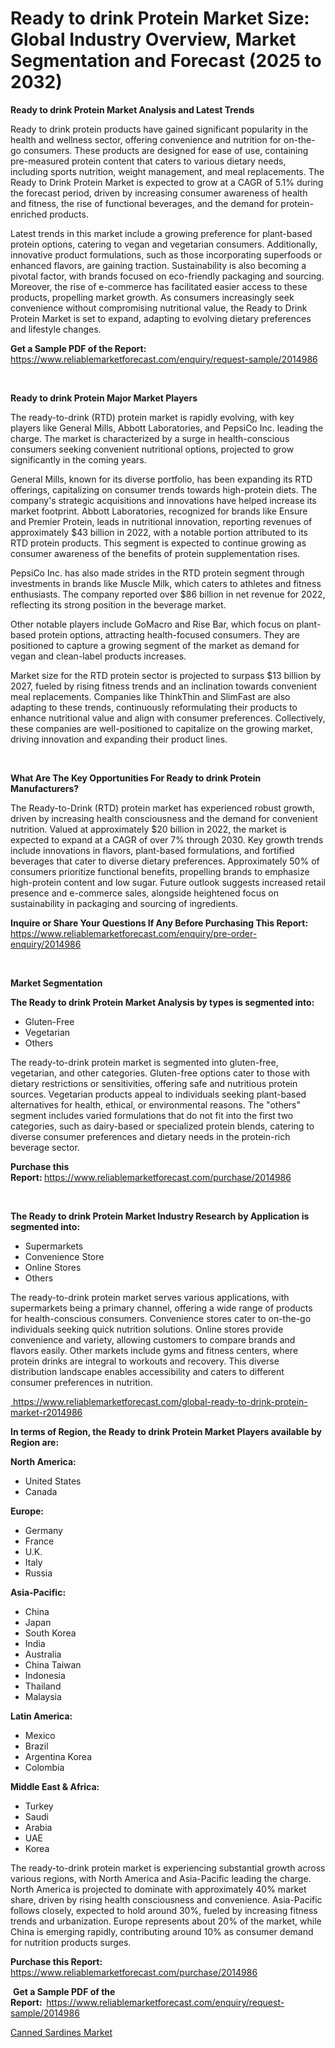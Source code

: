 <p><h1>Ready to drink Protein Market Size: Global Industry Overview, Market Segmentation and Forecast (2025 to 2032)</h1></p><p><strong>Ready to drink Protein Market Analysis and Latest Trends</strong></p>
<p><p>Ready to drink protein products have gained significant popularity in the health and wellness sector, offering convenience and nutrition for on-the-go consumers. These products are designed for ease of use, containing pre-measured protein content that caters to various dietary needs, including sports nutrition, weight management, and meal replacements. The Ready to Drink Protein Market is expected to grow at a CAGR of 5.1% during the forecast period, driven by increasing consumer awareness of health and fitness, the rise of functional beverages, and the demand for protein-enriched products.</p><p>Latest trends in this market include a growing preference for plant-based protein options, catering to vegan and vegetarian consumers. Additionally, innovative product formulations, such as those incorporating superfoods or enhanced flavors, are gaining traction. Sustainability is also becoming a pivotal factor, with brands focused on eco-friendly packaging and sourcing. Moreover, the rise of e-commerce has facilitated easier access to these products, propelling market growth. As consumers increasingly seek convenience without compromising nutritional value, the Ready to Drink Protein Market is set to expand, adapting to evolving dietary preferences and lifestyle changes.</p></p>
<p><strong>Get a Sample PDF of the Report:&nbsp;</strong> <a href="https://www.reliablemarketforecast.com/enquiry/request-sample/2014986?utm_campaign=1906&utm_medium=2&utm_source=Github&utm_content=ia&utm_term=14022025&utm_id=ready-to-drink-protein">https://www.reliablemarketforecast.com/enquiry/request-sample/2014986</a></p>
<p>&nbsp;</p>
<p><strong>Ready to drink Protein Major Market Players</strong></p>
<p><p>The ready-to-drink (RTD) protein market is rapidly evolving, with key players like General Mills, Abbott Laboratories, and PepsiCo Inc. leading the charge. The market is characterized by a surge in health-conscious consumers seeking convenient nutritional options, projected to grow significantly in the coming years.</p><p>General Mills, known for its diverse portfolio, has been expanding its RTD offerings, capitalizing on consumer trends towards high-protein diets. The company's strategic acquisitions and innovations have helped increase its market footprint. Abbott Laboratories, recognized for brands like Ensure and Premier Protein, leads in nutritional innovation, reporting revenues of approximately $43 billion in 2022, with a notable portion attributed to its RTD protein products. This segment is expected to continue growing as consumer awareness of the benefits of protein supplementation rises.</p><p>PepsiCo Inc. has also made strides in the RTD protein segment through investments in brands like Muscle Milk, which caters to athletes and fitness enthusiasts. The company reported over $86 billion in net revenue for 2022, reflecting its strong position in the beverage market.</p><p>Other notable players include GoMacro and Rise Bar, which focus on plant-based protein options, attracting health-focused consumers. They are positioned to capture a growing segment of the market as demand for vegan and clean-label products increases.</p><p>Market size for the RTD protein sector is projected to surpass $13 billion by 2027, fueled by rising fitness trends and an inclination towards convenient meal replacements. Companies like ThinkThin and SlimFast are also adapting to these trends, continuously reformulating their products to enhance nutritional value and align with consumer preferences. Collectively, these companies are well-positioned to capitalize on the growing market, driving innovation and expanding their product lines.</p></p>
<p>&nbsp;</p>
<p><strong>What Are The Key Opportunities For Ready to drink Protein Manufacturers?</strong></p>
<p><p>The Ready-to-Drink (RTD) protein market has experienced robust growth, driven by increasing health consciousness and the demand for convenient nutrition. Valued at approximately $20 billion in 2022, the market is expected to expand at a CAGR of over 7% through 2030. Key growth trends include innovations in flavors, plant-based formulations, and fortified beverages that cater to diverse dietary preferences. Approximately 50% of consumers prioritize functional benefits, propelling brands to emphasize high-protein content and low sugar. Future outlook suggests increased retail presence and e-commerce sales, alongside heightened focus on sustainability in packaging and sourcing of ingredients.</p></p>
<p><strong>Inquire or Share Your Questions If Any Before Purchasing This Report:</strong> <a href="https://www.reliablemarketforecast.com/enquiry/pre-order-enquiry/2014986?utm_campaign=1906&utm_medium=2&utm_source=Github&utm_content=ia&utm_term=14022025&utm_id=ready-to-drink-protein">https://www.reliablemarketforecast.com/enquiry/pre-order-enquiry/2014986</a></p>
<p>&nbsp;</p>
<p><strong>Market Segmentation</strong></p>
<p><strong>The Ready to drink Protein Market Analysis by types is segmented into:</strong></p>
<p><ul><li>Gluten-Free</li><li>Vegetarian</li><li>Others</li></ul></p>
<p><p>The ready-to-drink protein market is segmented into gluten-free, vegetarian, and other categories. Gluten-free options cater to those with dietary restrictions or sensitivities, offering safe and nutritious protein sources. Vegetarian products appeal to individuals seeking plant-based alternatives for health, ethical, or environmental reasons. The "others" segment includes varied formulations that do not fit into the first two categories, such as dairy-based or specialized protein blends, catering to diverse consumer preferences and dietary needs in the protein-rich beverage sector.</p></p>
<p><strong>Purchase this Report:&nbsp;</strong><a href="https://www.reliablemarketforecast.com/purchase/2014986?utm_campaign=1906&utm_medium=2&utm_source=Github&utm_content=ia&utm_term=14022025&utm_id=ready-to-drink-protein">https://www.reliablemarketforecast.com/purchase/2014986</a></p>
<p>&nbsp;</p>
<p><strong>The Ready to drink Protein Market Industry Research by Application is segmented into:</strong></p>
<p><ul><li>Supermarkets</li><li>Convenience Store</li><li>Online Stores</li><li>Others</li></ul></p>
<p><p>The ready-to-drink protein market serves various applications, with supermarkets being a primary channel, offering a wide range of products for health-conscious consumers. Convenience stores cater to on-the-go individuals seeking quick nutrition solutions. Online stores provide convenience and variety, allowing customers to compare brands and flavors easily. Other markets include gyms and fitness centers, where protein drinks are integral to workouts and recovery. This diverse distribution landscape enables accessibility and caters to different consumer preferences in nutrition.</p></p>
<p><a href="https://www.reliablemarketforecast.com/global-ready-to-drink-protein-market-r2014986?utm_campaign=1906&utm_medium=2&utm_source=Github&utm_content=ia&utm_term=14022025&utm_id=ready-to-drink-protein">&nbsp;https://www.reliablemarketforecast.com/global-ready-to-drink-protein-market-r2014986</a></p>
<p><strong>In terms of Region, the Ready to drink Protein Market Players available by Region are:</strong></p>
<p>
    <p> <strong> North America: </strong>
        <ul>
            <li>United States</li>
            <li>Canada</li>
        </ul>
        </p> 
    <p> <strong> Europe: </strong>
        <ul>
            <li>Germany</li>
            <li>France</li>
            <li>U.K.</li>
            <li>Italy</li>
            <li>Russia</li>
        </ul>
        </p> 
    <p> <strong> Asia-Pacific: </strong>
        <ul>
            <li>China</li>
            <li>Japan</li>
            <li>South Korea</li>
            <li>India</li>
            <li>Australia</li>
            <li>China Taiwan</li>
            <li>Indonesia</li>
            <li>Thailand</li>
            <li>Malaysia</li>
        </ul>
        </p> 
    <p> <strong> Latin America: </strong>
        <ul>
            <li>Mexico</li>
            <li>Brazil</li>
            <li>Argentina Korea</li>
            <li>Colombia</li>
        </ul>
        </p> 
    <p> <strong> Middle East & Africa: </strong>
        <ul>
            <li>Turkey</li>
            <li>Saudi</li>
            <li>Arabia</li>
            <li>UAE</li>
            <li>Korea</li>
        </ul>
    </p>
    </p>
<p><p>The ready-to-drink protein market is experiencing substantial growth across various regions, with North America and Asia-Pacific leading the charge. North America is projected to dominate with approximately 40% market share, driven by rising health consciousness and convenience. Asia-Pacific follows closely, expected to hold around 30%, fueled by increasing fitness trends and urbanization. Europe represents about 20% of the market, while China is emerging rapidly, contributing around 10% as consumer demand for nutrition products surges.</p></p>
<p><strong>Purchase this Report: </strong><a href="https://www.reliablemarketforecast.com/purchase/2014986?utm_campaign=1906&utm_medium=2&utm_source=Github&utm_content=ia&utm_term=14022025&utm_id=ready-to-drink-protein">https://www.reliablemarketforecast.com/purchase/2014986</a></p>
<p>&nbsp;<strong>Get a Sample PDF of the Report:&nbsp;&nbsp;</strong><a href="https://www.reliablemarketforecast.com/enquiry/request-sample/2014986?utm_campaign=1906&utm_medium=2&utm_source=Github&utm_content=ia&utm_term=14022025&utm_id=ready-to-drink-protein">https://www.reliablemarketforecast.com/enquiry/request-sample/2014986</a></p>
<p><strong></strong></p>
<p><p><a href="https://github.com/dringals/Market-Research-Report-List-6/blob/main/canned-sardines-market.md?utm_campaign=1906&utm_medium=2&utm_source=Github&utm_content=ia&utm_term=14022025&utm_id=ready-to-drink-protein">Canned Sardines Market</a></p></p>